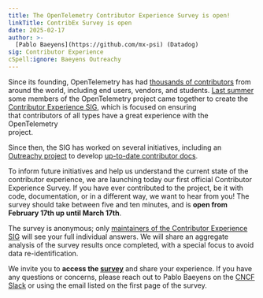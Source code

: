 ```yaml
---
title: The OpenTelemetry Contributor Experience Survey is open!
linkTitle: ContribEx Survey is open
date: 2025-02-17
author: >-
  [Pablo Baeyens](https://github.com/mx-psi) (Datadog)
sig: Contributor Experience
cSpell:ignore: Baeyens Outreachy
---
```


Since its founding, OpenTelemetry has had [thousands of contributors][3] from
around the world, including end users, vendors, and students. [Last summer][1]
some members of the OpenTelemetry project came together to create the
[Contributor Experience SIG][2], which is focused on ensuring  
that contributors of all types have a great experience with the OpenTelemetry  
project.

Since then, the SIG has worked on several initiatives, including an  
[Outreachy project][5] to develop [up-to-date contributor docs][4].

To inform future initiatives and help us understand the current state of the
contributor experience, we are launching today our first official Contributor
Experience Survey. If you have ever contributed to the project, be it with code,
documentation, or in a different way, we want to hear from you! The survey
should take between five and ten minutes, and is **open from February 17th up
until March 17th**.

The survey is anonymous; only [maintainers of the Contributor Experience SIG][7]
will see your full individual answers. We will share an aggregate analysis of
the survey results once completed, with a special focus to avoid data
re-identification.

We invite you to **access the [survey][6]** and share your experience. If you
have any questions or concerns, please reach out to Pablo Baeyens on the [CNCF
Slack][8] or using the email listed on the first page of the survey.

[1]: https://github.com/open-telemetry/community/pull/2162
[2]: https://github.com/open-telemetry/sig-contributor-experience
[3]:
  https://opentelemetry.devstats.cncf.io/d/9/developer-activity-counts-by-repository-group-table?orgId=1
[4]: https://github.com/open-telemetry/sig-contributor-experience/issues/16
[5]: https://www.outreachy.org/
[6]:
  https://docs.google.com/forms/d/e/1FAIpQLScoG279ZhRuMu8J_8BebGEVtMOS8BgD9cpQUJ6xSnNIAUtedw/viewform?usp=header
[7]:
  https://github.com/orgs/open-telemetry/teams/sig-contributor-experience-maintainers
[8]: https://slack.cncf.io/
